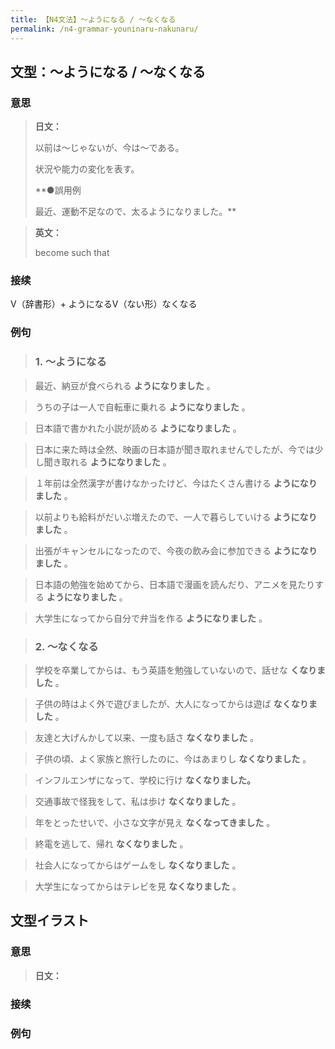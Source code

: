 ```yaml
---
title: 【N4文法】〜ようになる / 〜なくなる
permalink: /n4-grammar-youninaru-nakunaru/
---
```


## 文型：〜ようになる / 〜なくなる

### 意思

> **日文：**
> 
> 以前は〜じゃないが、今は〜である。
> 
> 状況や能力の変化を表す。
> 
> **●誤用例
> 
> 最近、運動不足なので、太るようになりました。**


> **英文：**
> 
> become such that


### 接续

V（辞書形）+ ようになるV（ない形）なくなる

### 例句

> ### 1\. 〜ようになる

> 最近、納豆が食べられる **ようになりました** 。

> うちの子は一人で自転車に乗れる **ようになりました** 。

> 日本語で書かれた小説が読める **ようになりました** 。

> 日本に来た時は全然、映画の日本語が聞き取れませんでしたが、今では少し聞き取れる **ようになりました** 。

> １年前は全然漢字が書けなかったけど、今はたくさん書ける **ようになりました** 。

> 以前よりも給料がだいぶ増えたので、一人で暮らしていける **ようになりました** 。

> 出張がキャンセルになったので、今夜の飲み会に参加できる **ようになりました** 。

> 日本語の勉強を始めてから、日本語で漫画を読んだり、アニメを見たりする **ようになりました** 。

> 大学生になってから自分で弁当を作る **ようになりました** 。

> ### 2\. 〜なくなる

> 学校を卒業してからは、もう英語を勉強していないので、話せな **くなりました** 。

> 子供の時はよく外で遊びましたが、大人になってからは遊ば **なくなりました** 。

> 友達と大げんかして以来、一度も話さ **なくなりました** 。

> 子供の頃、よく家族と旅行したのに、今はあまりし **なくなりました** 。

> インフルエンザになって、学校に行け **なくなりました。**

> 交通事故で怪我をして、私は歩け **なくなりました** 。

> 年をとったせいで、小さな文字が見え **なくなってきました** 。

> 終電を逃して、帰れ **なくなりました** 。

> 社会人になってからはゲームをし **なくなりました** 。

> 大学生になってからはテレビを見 **なくなりました** 。

## 文型イラスト

### 意思

> **日文：**


### 接续



### 例句

